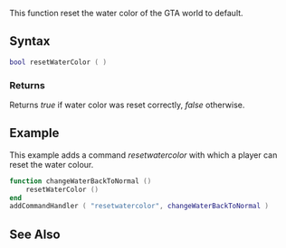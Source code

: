 This function reset the water color of the GTA world to default.

Syntax
------

``` lua
bool resetWaterColor ( )
```

### Returns

Returns *true* if water color was reset correctly, *false* otherwise.

Example
-------

This example adds a command *resetwatercolor* with which a player can reset the water colour.

``` lua
function changeWaterBackToNormal ()
    resetWaterColor ()
end
addCommandHandler ( "resetwatercolor", changeWaterBackToNormal )
```

See Also
--------

